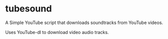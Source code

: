# tubesound
A Simple YouTube script that downloads soundtracks from YouTube videos.

Uses YouTube-dl to download video audio tracks.
